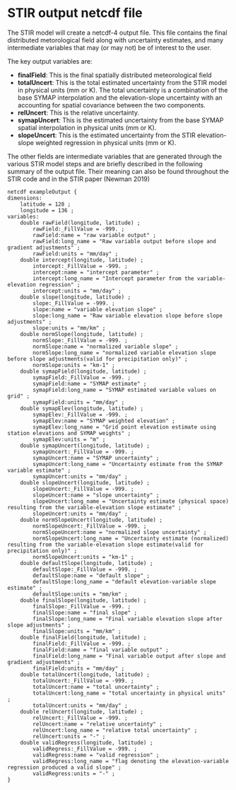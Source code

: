# STIR output netcdf file

The STIR model will create a netcdf-4 output file.  This file contains the final distributed metorological field along with uncertainty estimates, and many intermediate variables that may (or may not) be of interest to the user.

The key output variables are:

* **finalField**: This is the final spatially distributed meteorological field
* **totalUncert**:  This is the total estimated uncertainty from the STIR model in physical units (mm or K).  The total uncertainty is a combination of the base SYMAP interpolation and the elevation-slope uncertainty with an accounting for spatial covariance between the two components.
* **relUncert**:  This is the relative uncertainty.
* **symapUncert**:  This is the estimated uncertainty from the base SYMAP spatial interpolation in physical units (mm or K).
* **slopeUncert**:  This is the estimated uncertainty from the STIR elevation-slope weighted regression in physical units (mm or K).


The other fields are intermediate variables that are generated through the various STIR model steps and are briefly described in the following summary of the output file.  Their meaning can also be found throughout the STIR code and in the STIR paper (Newman 2019)

```
netcdf exampleOutput {
dimensions:
	latitude = 128 ;
	longitude = 136 ;
variables:
	double rawField(longitude, latitude) ;
		rawField:_FillValue = -999. ;
		rawField:name = "raw variable output" ;
		rawField:long_name = "Raw variable output before slope and gradient adjustments" ;
		rawField:units = "mm/day" ;
	double intercept(longitude, latitude) ;
		intercept:_FillValue = -999. ;
		intercept:name = "intercept parameter" ;
		intercept:long_name = "Intercept parameter from the variable-elevation regression" ;
		intercept:units = "mm/day" ;
	double slope(longitude, latitude) ;
		slope:_FillValue = -999. ;
		slope:name = "variable elevation slope" ;
		slope:long_name = "Raw variable elevation slope before slope adjustments" ;
		slope:units = "mm/km" ;
	double normSlope(longitude, latitude) ;
		normSlope:_FillValue = -999. ;
		normSlope:name = "normalized variable slope" ;
		normSlope:long_name = "normalized variable elevation slope before slope adjustments(valid for precipitation only)" ;
		normSlope:units = "km-1" ;
	double symapField(longitude, latitude) ;
		symapField:_FillValue = -999. ;
		symapField:name = "SYMAP estimate" ;
		symapField:long_name = "SYMAP estimated variable values on grid" ;
		symapField:units = "mm/day" ;
	double symapElev(longitude, latitude) ;
		symapElev:_FillValue = -999. ;
		symapElev:name = "SYMAP weighted elevation" ;
		symapElev:long_name = "Grid point elevation estimate using station elevations and SYMAP weights" ;
		symapElev:units = "m" ;
	double symapUncert(longitude, latitude) ;
		symapUncert:_FillValue = -999. ;
		symapUncert:name = "SYMAP uncertainty" ;
		symapUncert:long_name = "Uncertainty estimate from the SYMAP variable estimate" ;
		symapUncert:units = "mm/day" ;
	double slopeUncert(longitude, latitude) ;
		slopeUncert:_FillValue = -999. ;
		slopeUncert:name = "slope uncertainty" ;
		slopeUncert:long_name = "Uncertainty estimate (physical space) resulting from the variable-elevation slope estimate" ;
		slopeUncert:units = "mm/day" ;
	double normSlopeUncert(longitude, latitude) ;
		normSlopeUncert:_FillValue = -999. ;
		normSlopeUncert:name = "normalized slope uncertainty" ;
		normSlopeUncert:long_name = "Uncertainty estimate (normalized) resulting from the variable-elevation slope estimate(valid for precipitation only)" ;
		normSlopeUncert:units = "km-1" ;
	double defaultSlope(longitude, latitude) ;
		defaultSlope:_FillValue = -999. ;
		defaultSlope:name = "default slope" ;
		defaultSlope:long_name = "default elevation-variable slope estimate" ;
		defaultSlope:units = "mm/km" ;
	double finalSlope(longitude, latitude) ;
		finalSlope:_FillValue = -999. ;
		finalSlope:name = "final slope" ;
		finalSlope:long_name = "Final variable elevation slope after slope adjustments" ;
		finalSlope:units = "mm/km" ;
	double finalField(longitude, latitude) ;
		finalField:_FillValue = -999. ;
		finalField:name = "final variable output" ;
		finalField:long_name = "Final variable output after slope and gradient adjustments" ;
		finalField:units = "mm/day" ;
	double totalUncert(longitude, latitude) ;
		totalUncert:_FillValue = -999. ;
		totalUncert:name = "total uncertainty" ;
		totalUncert:long_name = "total uncertainty in physical units" ;
		totalUncert:units = "mm/day" ;
	double relUncert(longitude, latitude) ;
		relUncert:_FillValue = -999. ;
		relUncert:name = "relative uncertainty" ;
		relUncert:long_name = "relative total uncertainty" ;
		relUncert:units = "-" ;
	double validRegress(longitude, latitude) ;
		validRegress:_FillValue = -999. ;
		validRegress:name = "valid regression" ;
		validRegress:long_name = "flag denoting the elevation-variable regression produced a valid slope" ;
		validRegress:units = "-" ;
}
```

